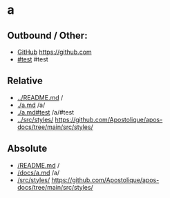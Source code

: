 # a

## Outbound / Other:
* [GitHub](https://github.com) https://github.com
* [#test](#test) #test

## Relative
* [../README.md](./README.md) /
* [./a.md](./a.md) /a/
* [./a.md#test](./a.md#test) /a/#test
* [../src/styles/](../src/styles/) https://github.com/Apostolique/apos-docs/tree/main/src/styles/

## Absolute
* [/README.md](/README.md) /
* [/docs/a.md](/docs/a.md) /a/
* [/src/styles/](/src/styles/) https://github.com/Apostolique/apos-docs/tree/main/src/styles/
